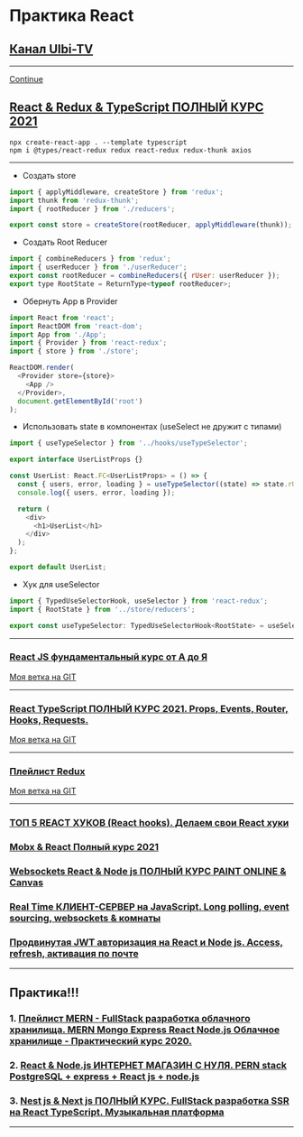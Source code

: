 # Практика React

## [Канал Ulbi-TV](https://www.youtube.com/channel/UCDzGdB9TTgFm8jRXn1tBdoA)

---

[Continue](https://youtu.be/ETWABFYv0GM?t=1934)

## [React & Redux & TypeScript ПОЛНЫЙ КУРС 2021](https://www.youtube.com/watch?v=ETWABFYv0GM)

```code
npx create-react-app . --template typescript
npm i @types/react-redux redux react-redux redux-thunk axios
```

---

- Создать store

```js
import { applyMiddleware, createStore } from 'redux';
import thunk from 'redux-thunk';
import { rootReducer } from './reducers';

export const store = createStore(rootReducer, applyMiddleware(thunk));
```

- Создать Root Reducer

```js
import { combineReducers } from 'redux';
import { userReducer } from './userReducer';
export const rootReducer = combineReducers({ rUser: userReducer });
export type RootState = ReturnType<typeof rootReducer>;
```

- Обернуть App в Provider

```js
import React from 'react';
import ReactDOM from 'react-dom';
import App from './App';
import { Provider } from 'react-redux';
import { store } from './store';

ReactDOM.render(
  <Provider store={store}>
    <App />
  </Provider>,
  document.getElementById('root')
);
```

- Использовать state в компонентах (useSelect не дружит с типами)

```js
import { useTypeSelector } from '../hooks/useTypeSelector';

export interface UserListProps {}

const UserList: React.FC<UserListProps> = () => {
  const { users, error, loading } = useTypeSelector((state) => state.rUser);
  console.log({ users, error, loading });

  return (
    <div>
      <h1>UserList</h1>
    </div>
  );
};

export default UserList;
```

- Хук для useSelector

```js
import { TypedUseSelectorHook, useSelector } from 'react-redux';
import { RootState } from '../store/reducers';

export const useTypeSelector: TypedUseSelectorHook<RootState> = useSelector;
```

---

### [React JS фундаментальный курс от А до Я](https://www.youtube.com/watch?v=GNrdg3PzpJQ)

[Моя ветка на GIT](https://github.com/xdpiqbx/ulbi-tv/tree/react-js-fundamentals-course-09-08-2021)

---

### [React TypeScript ПОЛНЫЙ КУРС 2021. Props, Events, Router, Hooks, Requests.](https://www.youtube.com/watch?v=92qcfeWxtnY)

[Моя ветка на GIT](https://github.com/xdpiqbx/ulbi-tv/tree/react-type-script-props-events-router-hook-req)

---

### [Плейлист Redux](https://www.youtube.com/playlist?list=PL6DxKON1uLOHsBCJ_vVuvRsW84VnqmPp6)

[Моя ветка на GIT](https://github.com/xdpiqbx/ulbi-tv/tree/redux-playlist-10-2020)

---

### [ТОП 5 REACT ХУКОВ (React hooks). Делаем свои React хуки](https://www.youtube.com/watch?v=ks8oftGP2oc)

### [Mobx & React Полный курс 2021](https://www.youtube.com/watch?v=jn-L1SFYdIc)

### [Websockets React & Node js ПОЛНЫЙ КУРС PAINT ONLINE & Canvas](https://www.youtube.com/watch?v=KVeMsy4qCdg)

### [Real Time КЛИЕНТ-СЕРВЕР на JavaScript. Long polling, event sourcing, websockets & комнаты](https://www.youtube.com/watch?v=o43iiH4kGqg)

### [Продвинутая JWT авторизация на React и Node js. Access, refresh, активация по почте](https://www.youtube.com/watch?v=fN25fMQZ2v0)

---

## Практика!!!

### 1. [Плейлист MERN - FullStack разработка облачного хранилища. MERN Mongo Express React Node.js Облачное хранилище - Практический курс 2020.](https://www.youtube.com/playlist?list=PL6DxKON1uLOGd4E6kG6d5K-tsTFj-Deln)

### 2. [React & Node.js ИНТЕРНЕТ МАГАЗИН С НУЛЯ. PERN stack PostgreSQL + express + React js + node.js](https://www.youtube.com/watch?v=H2GCkRF9eko&list=PL6DxKON1uLOFJ5_dDcX7G1osKnsBlCaaT&index=2)

### 3. [Nest js & Next js ПОЛНЫЙ КУРС. FullStack разработка SSR на React TypeScript. Музыкальная платформа](https://www.youtube.com/watch?v=A0CfYSVzAZI&list=PL6DxKON1uLOFJ5_dDcX7G1osKnsBlCaaT&index=5)

---
